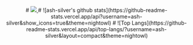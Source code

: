 <div align="center">
#
  <a href="https://hits.seeyoufarm.com"><img src="https://hits.seeyoufarm.com/api/count/incr/badge.svg?url=https%3A%2F%2Fgithub.com%2Fash-silver%2Fhit-counter&count_bg=%23403DC8&title_bg=%23555555&icon=github.svg&icon_color=%23E7E7E7&title=%EB%82%98%EC%9D%98+Git+%EC%A1%B0%ED%9A%8C%EC%88%98&edge_flat=false"/>
  </a>
  #
  ![ash-silver's github stats](https://github-readme-stats.vercel.app/api?username=ash-silver&show_icons=true&theme=nightowl)
  #
  ![Top Langs](https://github-readme-stats.vercel.app/api/top-langs/?username=ash-silver&layout=compact&theme=nightowl)
</div>

